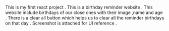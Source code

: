 This is my first react project .
This is a birthday reminder website .
This website include birthdays of our close ones with their image ,name and age .
There is a clear all button which helps us to clear all the reminder birthdays on that day .
Screenshot is attached for UI reference .
